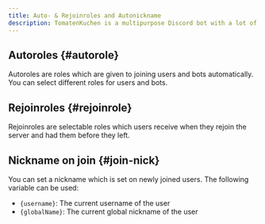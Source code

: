 ```yaml
---
title: Auto- & Rejoinroles and Autonickname
description: TomatenKuchen is a multipurpose Discord bot with a lot of features for your server. Explains auto join and rejoin roles.
---
```


## Autoroles {#autorole}

Autoroles are roles which are given to joining users and bots automatically.
You can select different roles for users and bots.

## Rejoinroles {#rejoinrole}

Rejoinroles are selectable roles which users receive when they rejoin the server and had them before they left.

## Nickname on join {#join-nick}

You can set a nickname which is set on newly joined users. The following variable can be used:
- `{username}`: The current username of the user
- `{globalName}`: The current global nickname of the user
